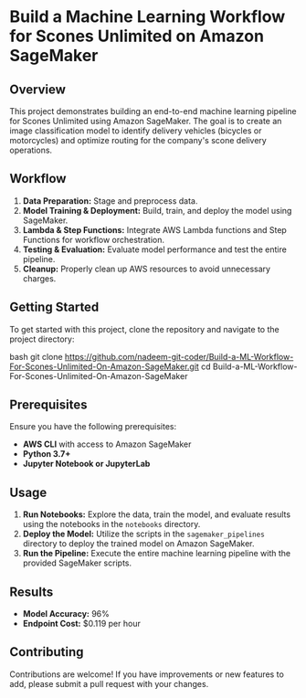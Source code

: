 

# Build a Machine Learning Workflow for Scones Unlimited on Amazon SageMaker

## Overview

This project demonstrates building an end-to-end machine learning pipeline for Scones Unlimited using Amazon SageMaker. The goal is to create an image classification model to identify delivery vehicles (bicycles or motorcycles) and optimize routing for the company's scone delivery operations.

## Workflow

1. **Data Preparation:** Stage and preprocess data.
2. **Model Training & Deployment:** Build, train, and deploy the model using SageMaker.
3. **Lambda & Step Functions:** Integrate AWS Lambda functions and Step Functions for workflow orchestration.
4. **Testing & Evaluation:** Evaluate model performance and test the entire pipeline.
5. **Cleanup:** Properly clean up AWS resources to avoid unnecessary charges.

## Getting Started

To get started with this project, clone the repository and navigate to the project directory:

bash
git clone https://github.com/nadeem-git-coder/Build-a-ML-Workflow-For-Scones-Unlimited-On-Amazon-SageMaker.git
cd Build-a-ML-Workflow-For-Scones-Unlimited-On-Amazon-SageMaker


## Prerequisites

Ensure you have the following prerequisites:

- **AWS CLI** with access to Amazon SageMaker
- **Python 3.7+**
- **Jupyter Notebook or JupyterLab**

## Usage

1. **Run Notebooks:** Explore the data, train the model, and evaluate results using the notebooks in the `notebooks` directory.
2. **Deploy the Model:** Utilize the scripts in the `sagemaker_pipelines` directory to deploy the trained model on Amazon SageMaker.
3. **Run the Pipeline:** Execute the entire machine learning pipeline with the provided SageMaker scripts.

## Results

- **Model Accuracy:** 96%
- **Endpoint Cost:** $0.119 per hour

## Contributing

Contributions are welcome! If you have improvements or new features to add, please submit a pull request with your changes.
